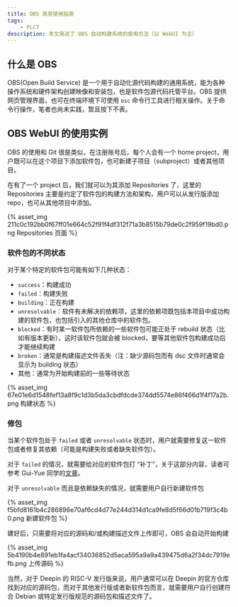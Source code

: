 ```yaml
---
title: OBS 简易使用指南
tags:
    - PLCT
description: 本文简述了 OBS 自动构建系统的使用方法（以 WebUI 为主）
---
```


## 什么是 OBS

OBS(Open Build Service) 是一个用于自动化源代码构建的通用系统，能为各种操作系统和硬件架构创建映像和安装包，也是软件包源代码托管平台。OBS 提供网页管理界面，也可在终端环境下可使用 `osc` 命令行工具进行相关操作。关于命令行操作，笔者也尚未实践，暂且按下不表。

## OBS WebUI 的使用实例

OBS 的使用和 Git 很是类似，在注册账号后，每个人会有一个 home project，用户既可以在这个项目下添加软件包，也可新建子项目（subproject）或者其他项目。

在有了一个 project 后，我们就可以为其添加 Repositories 了，这里的 Repositories 主要是约定了软件包的构建方法和架构，用户可以从发行版添加 repo，也可从其他项目中添加。

{% asset_img 211c0c192bb0f67ff01e664c52f91f4df312f71a3b8515b79de0c2f959f19bd0.png Repositories 页面 %}

### 软件包的不同状态

对于某个特定的软件包可能有如下几种状态：

- `success`：构建成功
- `failed`：构建失败
- `building`：正在构建
- `unresolvable`：软件有未解决的依赖项，这里的依赖项既包括本项目中成功构建的软件包，也包括引入的其他仓库中的软件包。
- `blocked`：有时某一软件包所依赖的一些软件包可能正处于 rebuild 状态（比如有版本更新），这时该软件包就会被 blocked，要等其他软件包构建成功后才能继续构建
- `broken`：通常是构建描述文件丢失（注：缺少源码包而有 dsc 文件时通常会显示为 building 状态）
- 其他：通常为开始构建前的一些等待状态

{% asset_img 67e01e6d1548fef13a8f9c1d3b5da3cbdfdcde374dd5574e86f466d1f4f17a2b.png 构建状态 %}

### 修包

当某个软件包处于 `failed` 或者 `unresolvable` 状态时，用户就需要修复这一软件包或者修复其依赖（可能是构建失败或者缺失软件包）。

对于 `failed` 的情况，就需要给对应的软件包打 “补丁”，关于这部分内容，读者可参考 Gui-Yue 同学的[文章](https://www.cnblogs.com/Gui-Yue/articles/16913125.html)。

对于 `unresolvable` 而且是依赖缺失的情况，就需要用户自行新建软件包

{% asset_img f5bfd8161b4c286896e70af6cd4d77e244d314d1ca9fe8d5f66d01b719f3c4b0.png 新建软件包 %}

建好后，只需要将对应的源码和/或构建描述文件上传即可，OBS 会自动开始构建

{% asset_img 5b4190b4e891eb1fa4acf34036852d5aca595a9a9a439475d6a2f34dc7919efb.png 上传源码 %}

当然，对于 Deepin 的 RISC-V 发行版来说，用户通常可以在 Deepin 的官方仓库找到对应的源码包，而对于其他发行版或者新软件包而言，就需要用户自行创建符合 Debian 或特定发行版规范的源码包和描述文件了。


